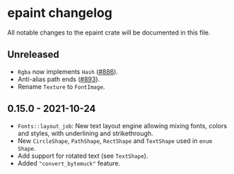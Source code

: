 # epaint changelog

All notable changes to the epaint crate will be documented in this file.


## Unreleased
* `Rgba` now implements `Hash` ([#886](https://github.com/emilk/egui/pull/886)).
* Anti-alias path ends  ([#893](https://github.com/emilk/egui/pull/893)).
* Rename `Texture` to `FontImage`.


## 0.15.0 - 2021-10-24
* `Fonts::layout_job`: New text layout engine allowing mixing fonts, colors and styles, with underlining and strikethrough.
* New `CircleShape`, `PathShape`, `RectShape` and `TextShape` used in `enum Shape`.
* Add support for rotated text (see `TextShape`).
* Added `"convert_bytemuck"` feature.
